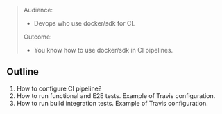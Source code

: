 > Audience:
>
> - Devops who use docker/sdk for CI.
>
> Outcome:
> - You know how to use docker/sdk in CI pipelines.

## Outline

1. How to configure CI pipeline?
2. How to run functional and E2E tests. Example of Travis configuration.
2. How to run build integration tests. Example of Travis configuration.
